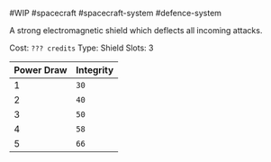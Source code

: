 #WIP #spacecraft #spacecraft-system #defence-system

A strong electromagnetic shield which deflects all incoming attacks.

Cost: `??? credits`
Type: Shield
Slots: 3

| Power Draw | Integrity |
| -----------|-----------|
| 1 | `30` |
| 2 | `40` |
| 3 | `50` |
| 4 | `58` |
| 5 | `66` |